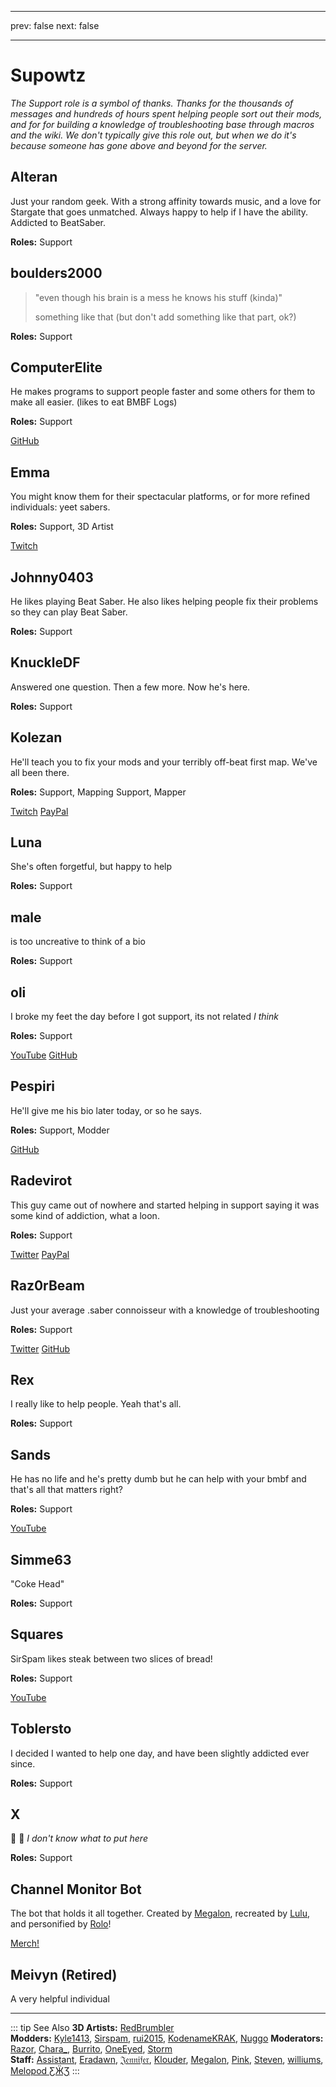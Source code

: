 - - -
prev: false next: false
- - -

# Supowtz

_The Support role is a symbol of thanks. Thanks for the thousands of messages and hundreds of hours spent helping people sort out their mods, and for for building a knowledge of troubleshooting base through macros and the wiki. We don't typically give this role out, but when we do it's because someone has gone above and beyond for the server._

## Alteran

Just your random geek. With a strong affinity towards music, and a love for Stargate that goes unmatched. Always happy to help if I have the ability.  
Addicted to BeatSaber.

**Roles:** Support

## boulders2000

> "even though his brain is a mess he knows his stuff (kinda)"
> 
> something like that (but don't add something like that part, ok?)

**Roles:** Support

## ComputerElite

He makes programs to support people faster and some others for them to make all easier. (likes to eat BMBF Logs)

**Roles:** Support

<AboutLinks>

[GitHub](https://github.com/ComputerElite/)

</AboutLinks>

## Emma

You might know them for their spectacular platforms, or for more refined individuals: yeet sabers.

**Roles:** Support, 3D Artist

<AboutLinks>

[Twitch](https://www.twitch.tv/therealkleinba)

</AboutLinks>

## Johnny0403

He likes playing Beat Saber. He also likes helping people fix their problems so they can play Beat Saber.

**Roles:** Support

## KnuckleDF

Answered one question. Then a few more. Now he's here.

**Roles:** Support

## Kolezan

He'll teach you to fix your mods and your terribly off-beat first map. We've all been there.

**Roles:** Support, Mapping Support, Mapper

<AboutLinks>

[Twitch](https://www.twitch.tv/kolezan)
[PayPal](https://paypal.me/kolezan)

</AboutLinks>

## Luna

She's often forgetful, but happy to help

**Roles:** Support

## male

is too uncreative to think of a bio

**Roles:** Support

## oli

I broke my feet the day before I got support, its not related _I think_

**Roles:** Support

<AboutLinks>

[YouTube](https://www.youtube.com/@gikmo8246)
[GitHub](https://github.com/oli-ctrl)

</AboutLinks>

## Pespiri

He'll give me his bio later today, or so he says.

**Roles:** Support, Modder

<AboutLinks>

[GitHub](https://github.com/pespiri)

</AboutLinks>

## Radevirot

This guy came out of nowhere and started helping in support saying it was some kind of addiction, what a loon.

**Roles:** Support

<AboutLinks>

[Twitter](https://twitter.com/Radevirot)
[PayPal](https://paypal.me/Radevirot)

</AboutLinks>

## Raz0rBeam

Just your average .saber connoisseur with a knowledge of troubleshooting

**Roles:** Support

<AboutLinks>

[Twitter](https://www.twitter.com/Raz0rBeam)
[GitHub](https://www.github.com/Raz0rBeam)

</AboutLinks>

## Rex

I really like to help people. Yeah that's all.

**Roles:** Support

## Sands

He has no life and he's pretty dumb but he can help with your bmbf and that's all that matters right?

**Roles:** Support

<AboutLinks>

[YouTube](https://www.youtube.com/channel/UCiZEAQOgVABYs1-u3psPezg)

</AboutLinks>

## Simme63

"Coke Head"

**Roles:** Support

## Squares

SirSpam likes steak between two slices of bread!

**Roles:** Support

<AboutLinks>

[YouTube](https://www.youtube.com/channel/UCaQ7PLj4AqGHZnqQVjc_XBQ)

</AboutLinks>

## Toblersto

I decided I wanted to help one day, and have been slightly addicted ever since.

**Roles:** Support

## X

🐸 🎉 _I don't know what to put here_

**Roles:** Support

## Channel Monitor Bot

The bot that holds it all together. Created by [Megalon](./staff.md#megalon), recreated by [Lulu](./staff.md#lulu), and personified by [Rolo](./modders.md#rolo)!

<AboutLinks>

[Merch!](https://www.redbubble.com/people/megalon-gaming/portfolio)

</AboutLinks>

## Meivyn (Retired)

A very helpful individual

---

::: tip See Also **3D Artists:** [RedBrumbler](./3d-artists.md#redbrumbler)  
**Modders:** [Kyle1413](./modders.md#kyle1413), [Sirspam](./modders.md#sirspam), [rui2015](./moderators.md#rui2015), [KodenameKRAK](./modders.md#kodenamekrak), [Nuggo](./modders.md#nuggo) **Moderators:** [Razor](./moderators.md#razor), [Chara\_](./moderators.md#chara-retired), [Burrito](./moderators.md#burrito), [OneEyed](./moderators.md#oneeyed-retired), [Storm](./moderators.md#storm)  
**Staff:** [Assistant](./staff.md#assistant-retired), [Eradawn](./staff.md#eradawn), [𝔍𝔢𝔫𝔫𝔦𝔣𝔢𝔯](./staff.md#jennifer), [Klouder](./staff.md#klouder-retired), [Megalon](./staff.md#megalon), [Pink](./staff.md#pink), [Steven](./staff.md#steven-🎀), [williums](./staff.md#williums), [Melopod ƸӜƷ](./staff.md#melopod-ƹжʒ) :::
